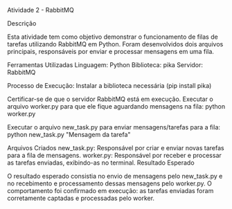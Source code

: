 Atividade 2 - RabbitMQ

Descrição

Esta atividade tem como objetivo demonstrar o funcionamento de filas de tarefas utilizando RabbitMQ em Python. Foram desenvolvidos dois arquivos principais, responsáveis por enviar e processar mensagens em uma fila.

Ferramentas Utilizadas
    Linguagem: Python
    Biblioteca: pika
    Servidor: RabbitMQ

Processo de Execução:
    Instalar a biblioteca necessária (pip install pika)

Certificar-se de que o servidor RabbitMQ está em execução.
Executar o arquivo worker.py para que ele fique aguardando mensagens na fila:
    python worker.py

Executar o arquivo new_task.py para enviar mensagens/tarefas para a fila:
python new_task.py "Mensagem da tarefa"

Arquivos Criados
    new_task.py: Responsável por criar e enviar novas tarefas para a fila de mensagens.
    worker.py: Responsável por receber e processar as tarefas enviadas, exibindo-as no terminal.
    Resultado Esperado

O resultado esperado consistia no envio de mensagens pelo new_task.py e no recebimento e processamento dessas mensagens pelo worker.py. O comportamento foi confirmado em execução: as tarefas enviadas foram corretamente captadas e processadas pelo worker.
